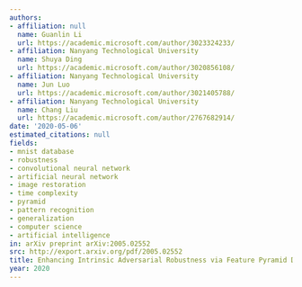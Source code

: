 ```yaml
---
authors:
- affiliation: null
  name: Guanlin Li
  url: https://academic.microsoft.com/author/3023324233/
- affiliation: Nanyang Technological University
  name: Shuya Ding
  url: https://academic.microsoft.com/author/3020856108/
- affiliation: Nanyang Technological University
  name: Jun Luo
  url: https://academic.microsoft.com/author/3021405788/
- affiliation: Nanyang Technological University
  name: Chang Liu
  url: https://academic.microsoft.com/author/2767682914/
date: '2020-05-06'
estimated_citations: null
fields:
- mnist database
- robustness
- convolutional neural network
- artificial neural network
- image restoration
- time complexity
- pyramid
- pattern recognition
- generalization
- computer science
- artificial intelligence
in: arXiv preprint arXiv:2005.02552
src: http://export.arxiv.org/pdf/2005.02552
title: Enhancing Intrinsic Adversarial Robustness via Feature Pyramid Decoder
year: 2020
---
```

